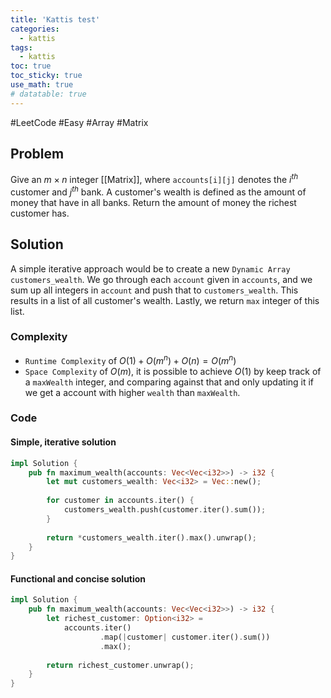 ```yaml
---
title: 'Kattis test'
categories:
  - kattis
tags:
  - kattis 
toc: true
toc_sticky: true
use_math: true
# datatable: true
---
```


#LeetCode #Easy #Array #Matrix

## Problem
Give an $m \times n$ integer [[Matrix]], where `accounts[i][j]` denotes the $i^{th}$  customer and $j^{th}$ bank. 
A customer's wealth is defined as the amount of money that have in all banks. Return the amount of money the richest customer has.  

## Solution
A simple iterative approach would be to create a new `Dynamic Array` `customers_wealth`. We go through each `account` given in `accounts`, and we sum up all integers in `account` and push that to `customers_wealth`. This results in a list of all customer's wealth. Lastly, we return `max` integer of this list.

### Complexity 
- `Runtime Complexity` of $O(1) + O(m^n) + O(n) = O(m^n)$
- `Space Complexity` of $O(m)$, it is possible to achieve $O(1)$ by keep track of a `maxWealth` integer, and comparing against that and only updating it if we get a account with higher `wealth` than `maxWealth`.

### Code
#### Simple, iterative solution 
```Rust 
impl Solution {
	pub fn maximum_wealth(accounts: Vec<Vec<i32>>) -> i32 {
		let mut customers_wealth: Vec<i32> = Vec::new();
		
		for customer in accounts.iter() {
			customers_wealth.push(customer.iter().sum());
		}
		
		return *customers_wealth.iter().max().unwrap();
	}
}
```

#### Functional and concise solution
```Rust
impl Solution {
	pub fn maximum_wealth(accounts: Vec<Vec<i32>>) -> i32 {
		let richest_customer: Option<i32> =
			accounts.iter()
					.map(|customer| customer.iter().sum())
					.max();
					
		return richest_customer.unwrap(); 
	}
}
```
